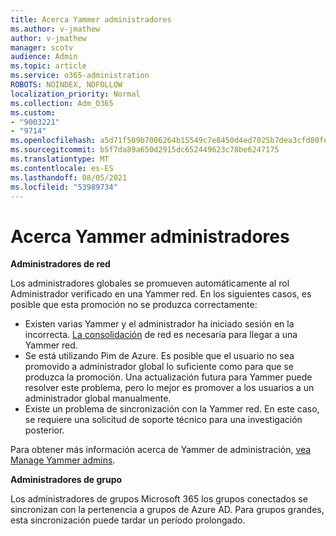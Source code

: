 ```yaml
---
title: Acerca Yammer administradores
ms.author: v-jmathew
author: v-jmathew
manager: scotv
audience: Admin
ms.topic: article
ms.service: o365-administration
ROBOTS: NOINDEX, NOFOLLOW
localization_priority: Normal
ms.collection: Adm_O365
ms.custom:
- "9003221"
- "9714"
ms.openlocfilehash: a5d71f509b7006264b15549c7e8450d4ed7025b7dea3cfd80fe6f0fdf50b0b9c
ms.sourcegitcommit: b5f7da89a650d2915dc652449623c78be6247175
ms.translationtype: MT
ms.contentlocale: es-ES
ms.lasthandoff: 08/05/2021
ms.locfileid: "53989734"
---
```

# <a name="about-yammer-admins"></a>Acerca Yammer administradores

**Administradores de red**

Los administradores globales se promueven automáticamente al rol Administrador verificado en una Yammer red. En los siguientes casos, es posible que esta promoción no se produzca correctamente:

- Existen varias Yammer y el administrador ha iniciado sesión en la incorrecta. [La consolidación](https://docs.microsoft.com/yammer/configure-your-yammer-network/consolidate-multiple-yammer-networks) de red es necesaria para llegar a una Yammer red.
- Se está utilizando Pim de Azure. Es posible que el usuario no sea promovido a administrador global lo suficiente como para que se produzca la promoción. Una actualización futura para Yammer puede resolver este problema, pero lo mejor es promover a los usuarios a un administrador global manualmente.
- Existe un problema de sincronización con la Yammer red. En este caso, se requiere una solicitud de soporte técnico para una investigación posterior.

Para obtener más información acerca de Yammer de administración, [vea Manage Yammer admins](https://docs.microsoft.com/yammer/manage-yammer-users/manage-yammer-admins).

**Administradores de grupo**

Los administradores de grupos Microsoft 365 los grupos conectados se sincronizan con la pertenencia a grupos de Azure AD. Para grupos grandes, esta sincronización puede tardar un período prolongado.
